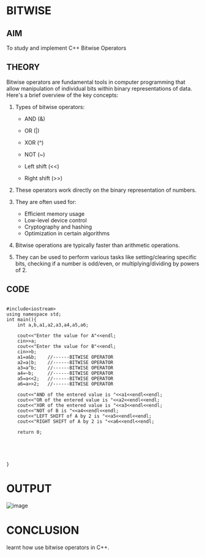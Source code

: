 # BITWISE
## AIM
To study and implement C++ Bitwise Operators

## THEORY
Bitwise operators are fundamental tools in computer programming that allow manipulation of individual bits within binary representations of data. Here's a brief overview of the key concepts:

1. Types of bitwise operators:
   - AND (&)

   - OR (|)
   - XOR (^)
   - NOT (~)
   - Left shift (<<)
   - Right shift (>>)

2. These operators work directly on the binary representation of numbers.

3. They are often used for:
   - Efficient memory usage
   - Low-level device control
   - Cryptography and hashing
   - Optimization in certain algorithms

4. Bitwise operations are typically faster than arithmetic operations.

5. They can be used to perform various tasks like setting/clearing specific bits, checking if a number is odd/even, or multiplying/dividing by powers of 2.

## CODE
```

#include<iostream>
using namespace std;
int main(){
    int a,b,a1,a2,a3,a4,a5,a6;

    cout<<"Enter the value for A"<<endl;
    cin>>a;
    cout<<"Enter the value for B"<<endl;
    cin>>b;
    a1=a&b;    //------BITWISE OPERATOR
    a2=a|b;    //------BITWISE OPERATOR
    a3=a^b;    //------BITWISE OPERATOR
    a4=~b;     //------BITWISE OPERATOR
    a5=a<<2;   //------BITWISE OPERATOR
    a6=a>>2;   //------BITWISE OPERATOR

    cout<<"AND of the entered value is "<<a1<<endl<<endl;
    cout<<"OR of the entered value is "<<a2<<endl<<endl;
    cout<<"XOR of the entered value is "<<a3<<endl<<endl;
    cout<<"NOT of B is "<<a4<<endl<<endl;
    cout<<"LEFT SHIFT of A by 2 is "<<a5<<endl<<endl;
    cout<<"RIGHT SHIFT of A by 2 is "<<a6<<endl<<endl;

    return 0;





}
```

# OUTPUT
![image](https://github.com/user-attachments/assets/ad247658-1a50-4519-b0d7-ae12023483d9)


# CONCLUSION

learnt how use bitwise operators in C++.
